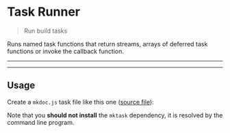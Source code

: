 # Task Runner

<? @include readme/badges.md ?>

> Run build tasks

Runs named task functions that return streams, arrays of deferred task functions or invoke the callback function.

<? @include {=readme} install.md ?>

***
<!-- @toc -->
***

## Usage

Create a `mkdoc.js` task file like this one ([source file](/mkdoc.js)):

<? @source {javascript=s/\.\/index/mktask/gm} ../mkdoc.js ?>

Note that you **should not install** the `mktask` dependency, it is resolved by the command line program.

<? @include {=readme} example.md guide.md sample.md help.md ?>

<? @exec mkapi *.js --title=API --level=2 ?>
<? @include {=readme} license.md links.md ?>
